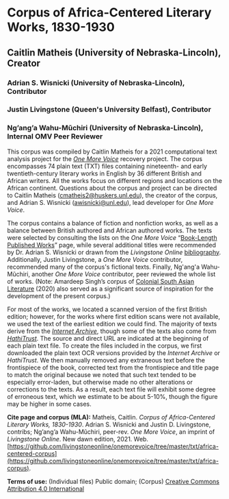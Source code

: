 # Corpus of Africa-Centered Literary Works, 1830-1930

## Caitlin Matheis (University of Nebraska-Lincoln), Creator

### Adrian S. Wisnicki (University of Nebraska-Lincoln), Contributor

### Justin Livingstone (Queen's University Belfast), Contributor

### Ng’ang’a Wahu-Mũchiri (University of Nebraska-Lincoln), Internal OMV Peer Reviewer


This corpus was compiled by Caitlin Matheis for a 2021 computational text analysis project for the *[One More Voice](https://onemorevoice.org/)* recovery project. The corpus encompasses 74 plain text (TXT) files containing nineteenth- and early twentieth-century literary works in English by 36 different British and African writers. All the works focus on different regions and locations on the African continent. Questions about the corpus and project can be directed to Caitlin Matheis (<cmatheis2@huskers.unl.edu>), the creator of the corpus, and Adrian S. Wisnicki (<awisnicki@unl.edu>), lead developer for *One More Voice*.

The corpus contains a balance of fiction and nonfiction works, as well as a balance between British authored and African authored works. The texts were selected by consulting the lists on the *One More Voice* “[Book-Length Published Works](https://onemorevoice.org/books.html)” page, while several additional titles were recommended by Dr. Adrian S. Wisnicki or drawn from the *Livingstone Online* [bibliography](https://livingstoneonline.org/resources/david-livingstone-bibliography). Additionally, Justin Livingstone, a *One More Voice* contributor, recommended many of the corpus's fictional texts. Finally, Ng'ang'a Wahu-Mũchiri, another *One More Voice* contributor, peer reviewed the whole list of works. (Note: Amardeep Singh’s corpus of [Colonial South Asian Literature](https://github.com/amardeepmsingh/Colonial-South-Asian-Literature) (2020) also served as a significant source of inspiration for the development of the present corpus.)

For most of the works, we located a scanned version of the first British edition; however, for the works where first edition scans were not available, we used the text of the earliest edition we could find. The majority of texts derive from the *[Internet Archive](https://archive.org/)*, though some of the texts also come from *[HathiTrust](https://www.hathitrust.org/)*. The source and direct URL are indicated at the beginning of each plain text file. To create the files included in the corpus, we first downloaded the plain text OCR versions provided by the *Internet Archive* or *HathiTrust*. We then manually removed any extraneous text before the frontispiece of the book, corrected text from the frontispiece and title page to match the original because we noted that such text tended to be especially error-laden, but otherwise made no other alterations or corrections to the texts. As a result, each text file will exhibit some degree of erroneous text, which we estimate to be about 5-10%, though the figure may be higher in some cases.

**Cite page and corpus (MLA):** Matheis, Caitlin. *Corpus of Africa-Centered Literary Works, 1830-1930*. Adrian S. Wisnicki and Justin D. Livingstone, contribs; Ng’ang’a Wahu-Mũchiri, peer-rev. *One More Voice*, an imprint of *Livingstone Online*. New dawn edition, 2021. Web. [https://github.com/livingstoneonline/onemorevoice/tree/master/txt/africa-centered-corpus](https://github.com/livingstoneonline/onemorevoice/tree/master/txt/africa-corpus).

**Terms of use:** (Individual files) Public domain; (Corpus) [Creative Commons Attribution 4.0 International](https://creativecommons.org/licenses/by/4.0/)
